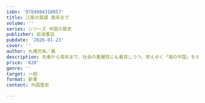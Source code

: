 ```yaml
---
isbn: '9784004318057'
title: 江南の発展 南宋まで
volume: ''
series: シリーズ 中国の歴史
publisher: 岩波書店
pubdate: '2020-01-23'
cover: ''
author: 丸橋充拓／著
description: 先秦から南宋まで、社会の重層性にも着目しつつ、栄えゆく「海の中国」をダイナミックに描く。
price: '820'
genre: ''
target: 一般
format: 新書
content: 外国歴史

---
```

